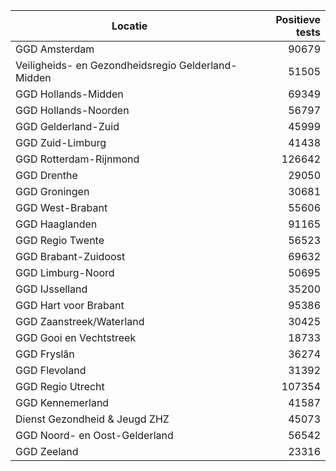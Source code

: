 | Locatie | Positieve tests |
|---------|----------------:|
| GGD Amsterdam                            | 90679 |
| Veiligheids- en Gezondheidsregio Gelderland-Midden | 51505 |
| GGD Hollands-Midden                      | 69349 |
| GGD Hollands-Noorden                     | 56797 |
| GGD Gelderland-Zuid                      | 45999 |
| GGD Zuid-Limburg                         | 41438 |
| GGD Rotterdam-Rijnmond                   | 126642 |
| GGD Drenthe                              | 29050 |
| GGD Groningen                            | 30681 |
| GGD West-Brabant                         | 55606 |
| GGD Haaglanden                           | 91165 |
| GGD Regio Twente                         | 56523 |
| GGD Brabant-Zuidoost                     | 69632 |
| GGD Limburg-Noord                        | 50695 |
| GGD IJsselland                           | 35200 |
| GGD Hart voor Brabant                    | 95386 |
| GGD Zaanstreek/Waterland                 | 30425 |
| GGD Gooi en Vechtstreek                  | 18733 |
| GGD Fryslân                              | 36274 |
| GGD Flevoland                            | 31392 |
| GGD Regio Utrecht                        | 107354 |
| GGD Kennemerland                         | 41587 |
| Dienst Gezondheid & Jeugd ZHZ            | 45073 |
| GGD Noord- en Oost-Gelderland            | 56542 |
| GGD Zeeland                              | 23316 |

